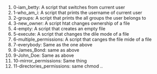 1. 0-iam_betty: A script that switches from current user
2. 1-who_am_i: A script that prints the username of current user
3. 2-groups: A script that prints the all groups the user belongs to
4. 3-new_owner: A script htat changes ownership of a file 
5. 4-empty: A script that creates an empty file 
6. 5-execute: A script that changes the dile mode of a file
7. 6-multiple_permissions: A script that canges the file mide of a file
8. 7-everybody: Same as the one above
9. 8-James_Bond: same as above
10. 9-John_Doe: Same as above 
11. 10-mirror_permissions: Same thing
12. 11-directories_permissions: same chmod ..    
